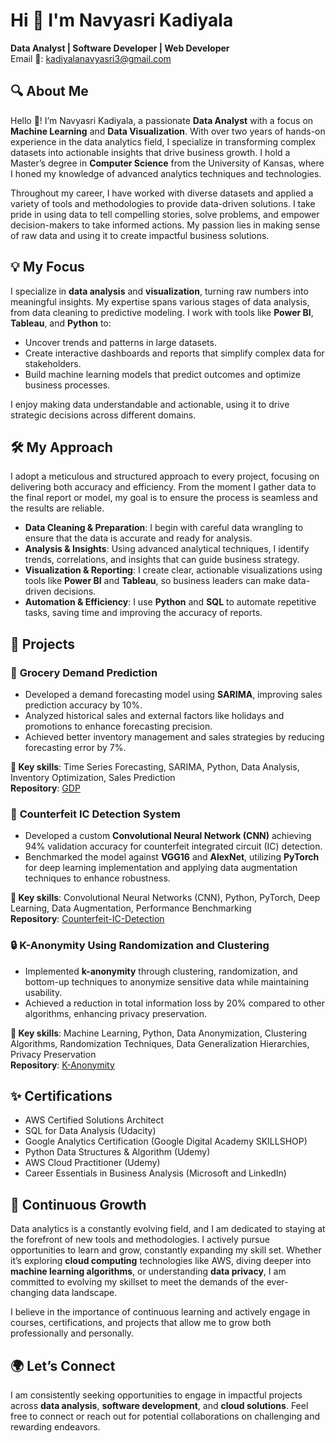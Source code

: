 # Hi 👋 I'm Navyasri Kadiyala  
**Data Analyst | Software Developer | Web Developer**  
Email 📧: [kadiyalanavyasri3@gmail.com](mailto:kadiyalanavyasri3@gmail.com)

## 🔍 About Me  
Hello 👋! I’m Navyasri Kadiyala, a passionate **Data Analyst** with a focus on **Machine Learning** and **Data Visualization**. With over two years of hands-on experience in the data analytics field, I specialize in transforming complex datasets into actionable insights that drive business growth. I hold a Master’s degree in **Computer Science** from the University of Kansas, where I honed my knowledge of advanced analytics techniques and technologies.

Throughout my career, I have worked with diverse datasets and applied a variety of tools and methodologies to provide data-driven solutions. I take pride in using data to tell compelling stories, solve problems, and empower decision-makers to take informed actions. My passion lies in making sense of raw data and using it to create impactful business solutions.

## 💡 My Focus  
I specialize in **data analysis** and **visualization**, turning raw numbers into meaningful insights. My expertise spans various stages of data analysis, from data cleaning to predictive modeling. I work with tools like **Power BI**, **Tableau**, and **Python** to:

- Uncover trends and patterns in large datasets.
- Create interactive dashboards and reports that simplify complex data for stakeholders.
- Build machine learning models that predict outcomes and optimize business processes.

I enjoy making data understandable and actionable, using it to drive strategic decisions across different domains.

## 🛠️ My Approach  
I adopt a meticulous and structured approach to every project, focusing on delivering both accuracy and efficiency. From the moment I gather data to the final report or model, my goal is to ensure the process is seamless and the results are reliable.

- **Data Cleaning & Preparation**: I begin with careful data wrangling to ensure that the data is accurate and ready for analysis.
- **Analysis & Insights**: Using advanced analytical techniques, I identify trends, correlations, and insights that can guide business strategy.
- **Visualization & Reporting**: I create clear, actionable visualizations using tools like **Power BI** and **Tableau**, so business leaders can make data-driven decisions.
- **Automation & Efficiency**: I use **Python** and **SQL** to automate repetitive tasks, saving time and improving the accuracy of reports.

## 📂 Projects

### 🛒 **Grocery Demand Prediction**
- Developed a demand forecasting model using **SARIMA**, improving sales prediction accuracy by 10%.
- Analyzed historical sales and external factors like holidays and promotions to enhance forecasting precision.
- Achieved better inventory management and sales strategies by reducing forecasting error by 7%.

**🔑 Key skills**: Time Series Forecasting, SARIMA, Python, Data Analysis, Inventory Optimization, Sales Prediction  
**Repository**: [GDP](#)

### 🧠 **Counterfeit IC Detection System**
- Developed a custom **Convolutional Neural Network (CNN)** achieving 94% validation accuracy for counterfeit integrated circuit (IC) detection.
- Benchmarked the model against **VGG16** and **AlexNet**, utilizing **PyTorch** for deep learning implementation and applying data augmentation techniques to enhance robustness.

**🔑 Key skills**: Convolutional Neural Networks (CNN), Python, PyTorch, Deep Learning, Data Augmentation, Performance Benchmarking  
**Repository**: [Counterfeit-IC-Detection](#)

### 🔒 **K-Anonymity Using Randomization and Clustering**
- Implemented **k-anonymity** through clustering, randomization, and bottom-up techniques to anonymize sensitive data while maintaining usability.
- Achieved a reduction in total information loss by 20% compared to other algorithms, enhancing privacy preservation.

**🔑 Key skills**: Machine Learning, Python, Data Anonymization, Clustering Algorithms, Randomization Techniques, Data Generalization Hierarchies, Privacy Preservation  
**Repository**: [K-Anonymity](#)

## ✨ Certifications
- AWS Certified Solutions Architect
- SQL for Data Analysis (Udacity)
- Google Analytics Certification (Google Digital Academy SKILLSHOP)
- Python Data Structures & Algorithm (Udemy)
- AWS Cloud Practitioner (Udemy)
- Career Essentials in Business Analysis (Microsoft and LinkedIn)

## 🌱 Continuous Growth  
Data analytics is a constantly evolving field, and I am dedicated to staying at the forefront of new tools and methodologies. I actively pursue opportunities to learn and grow, constantly expanding my skill set. Whether it’s exploring **cloud computing** technologies like AWS, diving deeper into **machine learning algorithms**, or understanding **data privacy**, I am committed to evolving my skillset to meet the demands of the ever-changing data landscape.

I believe in the importance of continuous learning and actively engage in courses, certifications, and projects that allow me to grow both professionally and personally.

## 🌍 Let’s Connect  
I am consistently seeking opportunities to engage in impactful projects across **data analysis**, **software development**, and **cloud solutions**. Feel free to connect or reach out for potential collaborations on challenging and rewarding endeavors.
